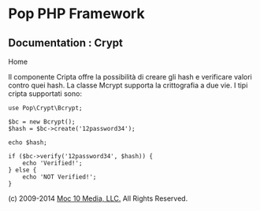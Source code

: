 Pop PHP Framework
=================

Documentation : Crypt
-----------------------

Home

Il componente Cripta offre la possibilità di creare gli hash e verificare valori contro quei hash. La classe Mcrypt supporta la crittografia a due vie. I tipi cripta supportati sono:

    use Pop\Crypt\Bcrypt;

    $bc = new Bcrypt();
    $hash = $bc->create('12password34');

    echo $hash;

    if ($bc->verify('12password34', $hash)) {
        echo 'Verified!';
    } else {
        echo 'NOT Verified!';
    }

\(c) 2009-2014 [Moc 10 Media, LLC.](http://www.moc10media.com) All
Rights Reserved.
